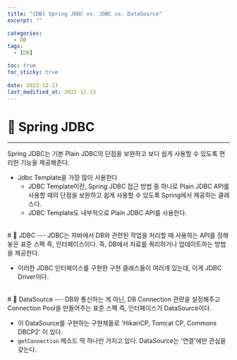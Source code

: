 ```yaml
---
title: "[DB] Spring JDBC vs. JDBC vs. DataSource"
excerpt: "" 

categories:
  - DB
tags:
  - [DB]

toc: true
toc_sticky: true
 
date: 2022-12-13
last_modified_at: 2022-12-13
---
```


# 🚀 Spring JDBC
---
Spring JDBC는 기본 Plain JDBC의 단점을 보완하고 보다 쉽게 사용할 수 있도록 편리한 기능을 제공해준다.

- Jdbc Template을 가장 많이 사용한다
  - JDBC Template이란, Spring JDBC 접근 방법 중 하나로 Plain JDBC API를 사용할 때의 단점을 보완하고 쉽게 사용할 수 있도록 Spring에서 제공하는 클래스다.
  - JDBC Template도 내부적으로 Plain JDBC API를 사용한다.

<br>
# 🚀 JDBC
---
JDBC는 자바에서 DB와 관련된 작업을 처리할 때 사용하는 API를 정해놓은 표준 스펙 즉, 인터페이스이다.  
즉, DB에서 자료를 쿼리하거나 업데이트하는 방법을 제공한다.

- 이러한 JDBC 인터페이스를 구현한 구현 클래스들이 여러개 있는데, 이게 JDBC Driver이다.

<br>
# 🚀 DataSource
---
DB와 통신하는 게 아닌, DB Connection 관련을 설정해주고 Connection Pool을 만들어주는 표준 스펙 즉, 인터페이스가 DataSource이다.

- 이 DataSource를 구현하는 구현체들로 'HikariCP, Tomcat CP, Commons DBCP2' 이 있다.
- `getConnection` 메소드 딱 하나만 가지고 있다. DataSource는 '연결'에만 관심을 갖는다.
